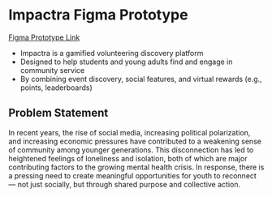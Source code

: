 # Impactra Figma Prototype
[Figma Prototype Link](https://www.figma.com/proto/ilYzNaK9HZ0lBXBowbNpin/Impactra-Prototype?node-id=117-194&p=f&t=TPsPHzkh7L79xupJ-1&scaling=scale-down&content-scaling=fixed&page-id=0%3A1&starting-point-node-id=117%3A194)
- Impactra is a gamified volunteering discovery platform
- Designed to help students and young adults find and engage in community service
- By combining event discovery, social features, and virtual rewards (e.g., points, leaderboards)

## Problem Statement
In recent years, the rise of social media, increasing political polarization, and increasing economic pressures have contributed to a weakening sense of community among younger generations. This disconnection has led to heightened feelings of loneliness and isolation, both of which are major contributing factors to the growing mental health crisis. In response, there is a pressing need to create meaningful opportunities for youth to reconnect — not just socially, but through shared purpose and collective action.
